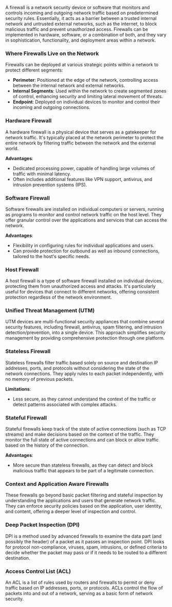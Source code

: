 A firewall is a network security device or software that monitors and controls incoming and outgoing network traffic based on predetermined security rules. Essentially, it acts as a barrier between a trusted internal network and untrusted external networks, such as the internet, to block malicious traffic and prevent unauthorized access. Firewalls can be implemented in hardware, software, or a combination of both, and they vary in sophistication, functionality, and deployment areas within a network.

### Where Firewalls Live on the Network

Firewalls can be deployed at various strategic points within a network to protect different segments:

- **Perimeter**: Positioned at the edge of the network, controlling access between the internal network and external networks.
- **Internal Segments**: Used within the network to create segmented zones of control, enhancing security and limiting lateral movement of threats.
- **Endpoint**: Deployed on individual devices to monitor and control their incoming and outgoing connections.

### Hardware Firewall

A hardware firewall is a physical device that serves as a gatekeeper for network traffic. It's typically placed at the network perimeter to protect the entire network by filtering traffic between the network and the external world.

**Advantages**:

- Dedicated processing power, capable of handling large volumes of traffic with minimal latency.
- Often includes additional features like VPN support, antivirus, and intrusion prevention systems (IPS).

### Software Firewall

Software firewalls are installed on individual computers or servers, running as programs to monitor and control network traffic on the host level. They offer granular control over the applications and services that can access the network.

**Advantages**:

- Flexibility in configuring rules for individual applications and users.
- Can provide protection for outbound as well as inbound connections, tailored to the host's specific needs.

### Host Firewall

A host firewall is a type of software firewall installed on individual devices, protecting them from unauthorized access and attacks. It's particularly useful for devices that connect to different networks, offering consistent protection regardless of the network environment.

### Unified Threat Management (UTM)

UTM devices are multi-functional security appliances that combine several security features, including firewall, antivirus, spam filtering, and intrusion detection/prevention, into a single device. This approach simplifies security management by providing comprehensive protection through one platform.

### Stateless Firewall

Stateless firewalls filter traffic based solely on source and destination IP addresses, ports, and protocols without considering the state of the network connections. They apply rules to each packet independently, with no memory of previous packets.

**Limitations**:

- Less secure, as they cannot understand the context of the traffic or detect patterns associated with complex attacks.

### Stateful Firewall

Stateful firewalls keep track of the state of active connections (such as TCP streams) and make decisions based on the context of the traffic. They monitor the full state of active connections and can block or allow traffic based on the history of the connection.

**Advantages**:

- More secure than stateless firewalls, as they can detect and block malicious traffic that appears to be part of a legitimate connection.

### Context and Application Aware Firewalls

These firewalls go beyond basic packet filtering and stateful inspection by understanding the applications and users that generate network traffic. They can enforce security policies based on the application, user identity, and content, offering a deeper level of inspection and control.

### Deep Packet Inspection (DPI)

DPI is a method used by advanced firewalls to examine the data part (and possibly the header) of a packet as it passes an inspection point. DPI looks for protocol non-compliance, viruses, spam, intrusions, or defined criteria to decide whether the packet may pass or if it needs to be routed to a different destination.

### Access Control List (ACL)

An ACL is a list of rules used by routers and firewalls to permit or deny traffic based on IP addresses, ports, or protocols. ACLs control the flow of packets into and out of a network, serving as a basic form of network security.